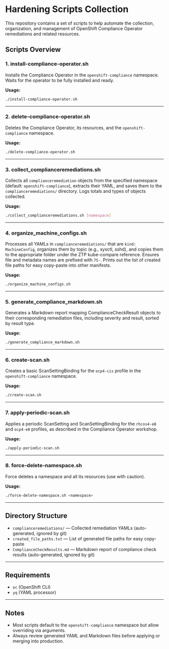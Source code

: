 # Hardening Scripts Collection

This repository contains a set of scripts to help automate the collection, organization, and management of OpenShift Compliance Operator remediations and related resources.

## Scripts Overview

### 1. install-compliance-operator.sh
Installs the Compliance Operator in the `openshift-compliance` namespace. Waits for the operator to be fully installed and ready.

**Usage:**
```bash
./install-compliance-operator.sh
```

---

### 2. delete-compliance-operator.sh
Deletes the Compliance Operator, its resources, and the `openshift-compliance` namespace.

**Usage:**
```bash
./delete-compliance-operator.sh
```

---

### 3. collect_complianceremediations.sh
Collects all `complianceremediation` objects from the specified namespace (default: `openshift-compliance`), extracts their YAML, and saves them to the `complianceremediations/` directory. Logs totals and types of objects collected.

**Usage:**
```bash
./collect_complianceremediations.sh [namespace]
```

---

### 4. organize_machine_configs.sh
Processes all YAMLs in `complianceremediations/` that are `kind: MachineConfig`, organizes them by topic (e.g., sysctl, sshd), and copies them to the appropriate folder under the ZTP kube-compare reference. Ensures file and metadata names are prefixed with `75-`. Prints out the list of created file paths for easy copy-paste into other manifests.

**Usage:**
```bash
./organize_machine_configs.sh
```

---

### 5. generate_compliance_markdown.sh
Generates a Markdown report mapping ComplianceCheckResult objects to their corresponding remediation files, including severity and result, sorted by result type.

**Usage:**
```bash
./generate_compliance_markdown.sh
```

---

### 6. create-scan.sh
Creates a basic ScanSettingBinding for the `ocp4-cis` profile in the `openshift-compliance` namespace.

**Usage:**
```bash
./create-scan.sh
```

---

### 7. apply-periodic-scan.sh
Applies a periodic ScanSetting and ScanSettingBinding for the `rhcos4-e8` and `ocp4-e8` profiles, as described in the Compliance Operator workshop.

**Usage:**
```bash
./apply-periodic-scan.sh
```

---

### 8. force-delete-namespace.sh
Force deletes a namespace and all its resources (use with caution).

**Usage:**
```bash
./force-delete-namespace.sh <namespace>
```

---

## Directory Structure
- `complianceremediations/` — Collected remediation YAMLs (auto-generated, ignored by git)
- `created_file_paths.txt` — List of generated file paths for easy copy-paste
- `ComplianceCheckResults.md` — Markdown report of compliance check results (auto-generated, ignored by git)

---

## Requirements
- `oc` (OpenShift CLI)
- `yq` (YAML processor)

---

## Notes
- Most scripts default to the `openshift-compliance` namespace but allow overriding via arguments.
- Always review generated YAML and Markdown files before applying or merging into production.
